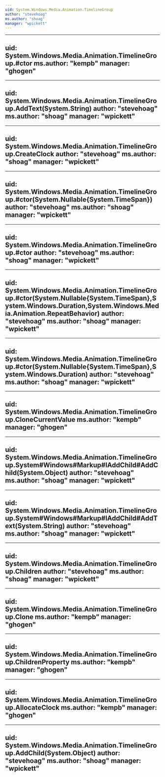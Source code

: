 ```yaml
---
uid: System.Windows.Media.Animation.TimelineGroup
author: "stevehoag"
ms.author: "shoag"
manager: "wpickett"
---
```


---
uid: System.Windows.Media.Animation.TimelineGroup.#ctor
ms.author: "kempb"
manager: "ghogen"
---

---
uid: System.Windows.Media.Animation.TimelineGroup.AddText(System.String)
author: "stevehoag"
ms.author: "shoag"
manager: "wpickett"
---

---
uid: System.Windows.Media.Animation.TimelineGroup.CreateClock
author: "stevehoag"
ms.author: "shoag"
manager: "wpickett"
---

---
uid: System.Windows.Media.Animation.TimelineGroup.#ctor(System.Nullable{System.TimeSpan})
author: "stevehoag"
ms.author: "shoag"
manager: "wpickett"
---

---
uid: System.Windows.Media.Animation.TimelineGroup.#ctor
author: "stevehoag"
ms.author: "shoag"
manager: "wpickett"
---

---
uid: System.Windows.Media.Animation.TimelineGroup.#ctor(System.Nullable{System.TimeSpan},System.Windows.Duration,System.Windows.Media.Animation.RepeatBehavior)
author: "stevehoag"
ms.author: "shoag"
manager: "wpickett"
---

---
uid: System.Windows.Media.Animation.TimelineGroup.#ctor(System.Nullable{System.TimeSpan},System.Windows.Duration)
author: "stevehoag"
ms.author: "shoag"
manager: "wpickett"
---

---
uid: System.Windows.Media.Animation.TimelineGroup.CloneCurrentValue
ms.author: "kempb"
manager: "ghogen"
---

---
uid: System.Windows.Media.Animation.TimelineGroup.System#Windows#Markup#IAddChild#AddChild(System.Object)
author: "stevehoag"
ms.author: "shoag"
manager: "wpickett"
---

---
uid: System.Windows.Media.Animation.TimelineGroup.System#Windows#Markup#IAddChild#AddText(System.String)
author: "stevehoag"
ms.author: "shoag"
manager: "wpickett"
---

---
uid: System.Windows.Media.Animation.TimelineGroup.Children
author: "stevehoag"
ms.author: "shoag"
manager: "wpickett"
---

---
uid: System.Windows.Media.Animation.TimelineGroup.Clone
ms.author: "kempb"
manager: "ghogen"
---

---
uid: System.Windows.Media.Animation.TimelineGroup.ChildrenProperty
ms.author: "kempb"
manager: "ghogen"
---

---
uid: System.Windows.Media.Animation.TimelineGroup.AllocateClock
ms.author: "kempb"
manager: "ghogen"
---

---
uid: System.Windows.Media.Animation.TimelineGroup.AddChild(System.Object)
author: "stevehoag"
ms.author: "shoag"
manager: "wpickett"
---
